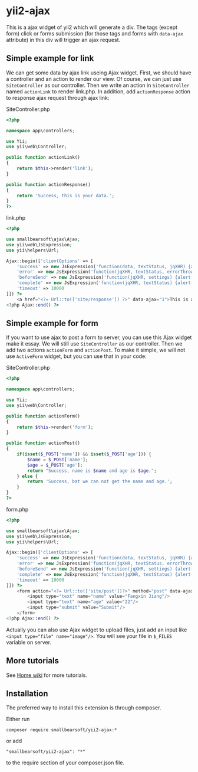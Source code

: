 # yii2-ajax
This is a ajax widget of yii2 which will generate a div. The tags (except form) click or forms submission (for those tags and forms with `data-ajax` attribute) in this div will trigger an ajax request.

## Simple example for link
We can get some data by ajax link useing Ajax widget. First, we should have a controller and an action to render our view. Of course, we can just use `SiteController` as our controller. Then we write an action in `SiteController` named `actionLink` to render link.php. In addition, add `actionResponse` action to response ajax request through ajax link:

SiteController.php
```php
<?php

namespace app\controllers;

use Yii;
use yii\web\Controller;

public function actionLink()
{
    return $this->render('link');
}

public function actionResponse()
{
    return 'Success, this is your data.';
}
?>
```

link.php
```php
<?php

use smallbearsoft\ajax\Ajax;
use yii\web\JsExpression;
use yii\helpers\Url;

Ajax::begin(['clientOptions' => [
    'success' => new JsExpression('function(data, textStatus, jqXHR) {alert(data)}'),
    'error' => new JsExpression('function(jqXHR, textStatus, errorThrown) {alert(errorThrown)}'),
    'beforeSend' => new JsExpression('function(jqXHR, settings) {alert("Before send.")}'),
    'complete' => new JsExpression('function(jqXHR, textStatus) {alert("Complete.")}'),
    'timeout' => 10000
]]) ?>
    <a href="<?= Url::to(['site/response']) ?>" data-ajax="1">This is an ajax link.</a>
<?php Ajax::end() ?>
```

## Simple example for form
If you want to use ajax to post a form to server, you can use this Ajax widget make it essay. We will still use `SiteController` as our controller. Then we add two actions `actionForm` and `actionPost`. To make it simple, we will not use `ActiveForm` widget, but you can use that in your code:

SiteController.php
```php
<?php

namespace app\controllers;

use Yii;
use yii\web\Controller;

public function actionForm()
{
    return $this->render('form');
}

public function actionPost()
{
    if(isset($_POST['name']) && isset($_POST['age'])) {
        $name = $_POST['name'];
        $age = $_POST['age'];
        return "Success, name is $name and age is $age.";
    } else {
        return 'Success, bat we can not get the name and age.';
    }
}
?>
```

form.php
```php
<?php

use smallbearsoft\ajax\Ajax;
use yii\web\JsExpression;
use yii\helpers\Url;

Ajax::begin(['clientOptions' => [
    'success' => new JsExpression('function(data, textStatus, jqXHR) {alert(data)}'),
    'error' => new JsExpression('function(jqXHR, textStatus, errorThrown) {alert(errorThrown)}'),
    'beforeSend' => new JsExpression('function(jqXHR, settings) {alert("Before send.")}'),
    'complete' => new JsExpression('function(jqXHR, textStatus) {alert("Complete.")}'),
    'timeout' => 10000
]]) ?>
    <form action="<?= Url::to(['site/post'])?>" method="post" data-ajax="1">
        <input type="text" name="name" value="Fangxin Jiang"/>
        <input type="text" name="age" value="22"/>
        <input type="submit" value="Submit"/>
    </form>
<?php Ajax::end() ?>
```

Actually you can also use Ajax widget to upload files, just add an input like `<input type="file" name="image"/>`. You will see your file in `$_FILES` variable on server.

## More tutorials
See [Home wiki](https://github.com/smallbearsoft/yii2-ajax/wiki/Home) for more tutorials.

## Installation
The preferred way to install this extension is through composer.

Either run

```
composer require smallbearsoft/yii2-ajax:*
```

or add

```
"smallbearsoft/yii2-ajax": "*"
```

to the require section of your composer.json file.
